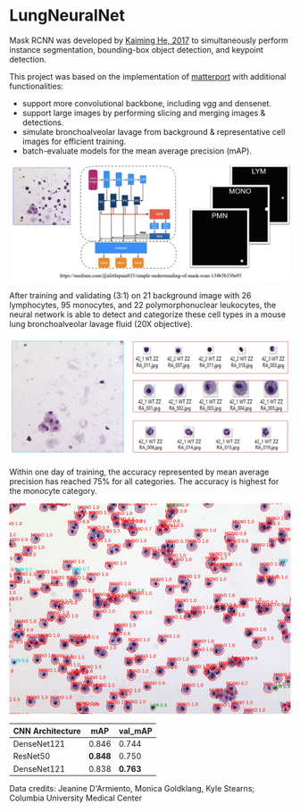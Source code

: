 # LungNeuralNet

Mask RCNN was developed by [Kaiming He, 2017](https://arxiv.org/abs/1703.06870) to simultaneously perform instance segmentation, bounding-box object detection, and keypoint detection.

This project was based on the implementation of [matterport](https://github.com/matterport/Mask_RCNN) with additional functionalities:
 - support more convolutional backbone, including vgg and densenet.
 - support large images by performing slicing and merging images & detections.
 - simulate bronchoalveolar lavage from background & representative cell images for efficient training.
 - batch-evaluate models for the mean average precision (mAP).

![alt text](../resource/train_mrcnn.jpg?raw=true "scheme")
  
  
After training and validating (3:1) on 21 background image with 26 lymphocytes, 95 monocytes, and 22 polymorphonuclear leukocytes, the neural network is able to detect and categorize these cell types in a mouse lung bronchoalveolar lavage fluid (20X objective).

![alt text](../resource/mrcnn_simulate.jpg?raw=true "train with simulated images")
  
Within one day of training, the accuracy represented by mean average precision has reached 75% for all categories.
The accuracy is highest for the monocyte category.

![alt text](pred/20x_balf_cells.jpg "cell detection and categorization results")

| CNN Architecture | mAP  |  val_mAP |
|---|---|---|
| DenseNet121 | 0.846 | 0.744 |
| ResNet50 | **0.848** | 0.750 |
| DenseNet121 | 0.838 | **0.763** |

Data credits: Jeanine D'Armiento, Monica Goldklang, Kyle Stearns; Columbia University Medical Center

